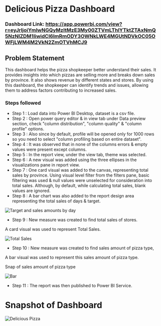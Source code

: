 # Delicious Pizza Dashboard

### Dashboard Link: https://app.powerbi.com/view?r=eyJrIjoiYmIwNGQyMzItMzE3My00ZTVmLThlYTktZTAxNmQ5NzNlZDM1IiwidCI6ImRmODY3OWNkLWE4MGUtNDVkOC05OWFjLWM4M2VkN2ZmOTVhMCJ9

## Problem Statement

This dashboard helps the pizza shopkeeper better understand their sales. It provides insights into which pizzas are selling more and breaks down sales by province. It also shows revenue by different states and stores. By using this dashboard, the shopkeeper can identify trends and issues, allowing them to address factors contributing to increased sales.

### Steps followed 

- Step 1 : Load data into Power BI Desktop, dataset is a csv file.
- Step 2 : Open power query editor & in view tab under Data preview section, check "column distribution", "column quality" & "column profile" options.
- Step 3 : Also since by default, profile will be opened only for 1000 rows so you need to select "column profiling based on entire dataset".
- Step 4 : It was observed that in none of the columns errors & empty values were present except columns.
- Step 5 : In the report view, under the view tab, theme was selected.
- Step 6 : A new visual was added using the three ellipses in the visualizations pane in report view. 
- Step 7 : One card visual was added to the canvas, representing total sales by province.
           Using visual level filter from the filters pane, basic filtering was used & null values were unselected for consideration into total sales.
           Although, by default, while calculating total sales, blank values are ignored.
- Step 8 : A bar chart was also added to the report design area representing the total sales of  days & target.
  
![Target and sales amounts by day](https://github.com/user-attachments/assets/2baa72db-eb1a-408d-9404-010e7927ab5f)

- Step 9 : New measure was created to find total sales of stores.
        
A card visual was used to represent Total Sales.

![Total Sales](https://github.com/user-attachments/assets/3e89431d-f384-4561-afbe-42ad290b881d)
 - Step 10 : New measure was created to find  sales amount of pizza type,
 
 A bar visual was used to represent this sales amount of pizza type.
 
 Snap of sales amount of pizza type
 
![Bar](https://github.com/user-attachments/assets/2a93a84e-5722-402d-85aa-fe50012717e6)

 - Step 11 : The report was then published to Power BI Service.
 
# Snapshot of Dashboard
![Delicious Pizza](https://github.com/user-attachments/assets/2831ebc8-bf74-4926-ab83-2c72f32ced7e)
